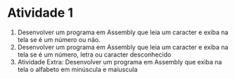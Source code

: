 # Atividade 1

<ol>
    <li>Desenvolver um programa em Assembly que leia um caracter e exiba na tela se é um número ou não.</li>
    <li>Desenvolver um programa em Assembly que leia um caracter e exiba na tela se é um número, letra ou caracter desconhecido</li>
    <li>Atividade Extra: Desenvolver um programa em Assembly que exiba na tela o alfabeto em minúscula e maíuscula</li>
</ol>